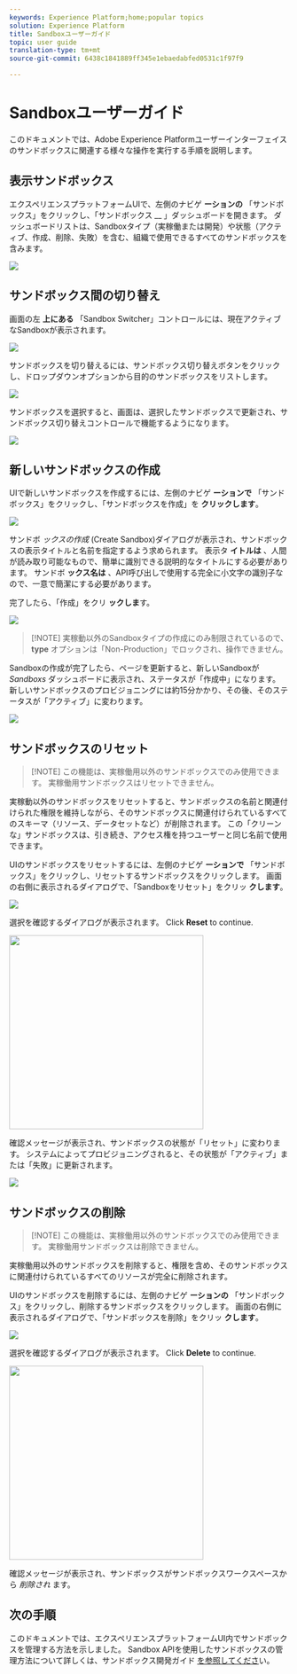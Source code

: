 ```yaml
---
keywords: Experience Platform;home;popular topics
solution: Experience Platform
title: Sandboxユーザーガイド
topic: user guide
translation-type: tm+mt
source-git-commit: 6438c1841889ff345e1ebaedabfed0531c1f97f9

---
```



# Sandboxユーザーガイド

このドキュメントでは、Adobe Experience Platformユーザーインターフェイスのサンドボックスに関連する様々な操作を実行する手順を説明します。

## 表示サンドボックス

エクスペリエンスプラットフォームUIで、左側のナビゲ **ーションの** 「サンドボックス」をクリックし、「サンドボックス __ 」ダッシュボードを開きます。 ダッシュボードリストは、Sandboxタイプ（実稼働または開発）や状態（アクティブ、作成、削除、失敗）を含む、組織で使用できるすべてのサンドボックスを含みます。

![](../images/ui/sandboxes-tab.png)

## サンドボックス間の切り替え

画面の左 **上にある** 「Sandbox Switcher」コントロールには、現在アクティブなSandboxが表示されます。

![](../images/ui/sandbox-selector.png)

サンドボックスを切り替えるには、サンドボックス切り替えボタンをクリックし、ドロップダウンオプションから目的のサンドボックスをリストします。

![](../images/ui/switch-sandbox.png)

サンドボックスを選択すると、画面は、選択したサンドボックスで更新され、サンドボックス切り替えコントロールで機能するようになります。

![](../images/ui/sandbox-switched.png)

## 新しいサンドボックスの作成

UIで新しいサンドボックスを作成するには、左側のナビゲ **ーションで** 「サンドボックス」をクリックし、「サンドボックスを作成」を **クリックします**。

![](../images/ui/create-sandbox-button.png)

サンドボ _ックスの作成_ (Create Sandbox)ダイアログが表示され、サンドボックスの表示タイトルと名前を指定するよう求められます。 表示タ **イトルは** 、人間が読み取り可能なもので、簡単に識別できる説明的なタイトルにする必要があります。 サンドボ **ックス名は** 、API呼び出しで使用する完全に小文字の識別子なので、一意で簡潔にする必要があります。

完了したら、「作成」をクリ **ックしま**&#x200B;す。

![](../images/ui/create-sandbox-dialog.png)

>[!NOTE] 実稼動以外のSandboxタイプの作成にのみ制限されているので、 **type** オプションは「Non-Production」でロックされ、操作できません。

Sandboxの作成が完了したら、ページを更新すると、新しいSandboxが _Sandboxs_ ダッシュボードに表示され、ステータスが「作成中」になります。 新しいサンドボックスのプロビジョニングには約15分かかり、その後、そのステータスが「アクティブ」に変わります。

![](../images/ui/sandbox-created.png)

## サンドボックスのリセット

>[!NOTE] この機能は、実稼働用以外のサンドボックスでのみ使用できます。 実稼働用サンドボックスはリセットできません。

実稼動以外のサンドボックスをリセットすると、サンドボックスの名前と関連付けられた権限を維持しながら、そのサンドボックスに関連付けられているすべてのスキーマ（リソース、データセットなど）が削除されます。 この「クリーンな」サンドボックスは、引き続き、アクセス権を持つユーザーと同じ名前で使用できます。

UIのサンドボックスをリセットするには、左側のナビゲ **ーションで** 「サンドボックス」をクリックし、リセットするサンドボックスをクリックします。 画面の右側に表示されるダイアログで、「Sandboxをリセット」をクリッ **クします**。

![](../images/ui/reset-sandbox-button.png)

選択を確認するダイアログが表示されます。 Click **Reset** to continue.

<img src="../images/ui/reset-are-you-sure.png" width="350"><br>

確認メッセージが表示され、サンドボックスの状態が「リセット」に変わります。 システムによってプロビジョニングされると、その状態が「アクティブ」または「失敗」に更新されます。

![](../images/ui/sandbox-resetting.png)

## サンドボックスの削除

>[!NOTE] この機能は、実稼働用以外のサンドボックスでのみ使用できます。 実稼働用サンドボックスは削除できません。

実稼働用以外のサンドボックスを削除すると、権限を含め、そのサンドボックスに関連付けられているすべてのリソースが完全に削除されます。

UIのサンドボックスを削除するには、左側のナビゲ **ーションの** 「サンドボックス」をクリックし、削除するサンドボックスをクリックします。 画面の右側に表示されるダイアログで、「サンドボックスを削除」をクリッ **クします**。

![](../images/ui/delete-sandbox-button.png)

選択を確認するダイアログが表示されます。 Click **Delete** to continue.

<img src="../images/ui/delete-are-you-sure.png" width="350"><br>

確認メッセージが表示され、サンドボックスがサンドボックスワークスペースから _削除され_ ます。

## 次の手順

このドキュメントでは、エクスペリエンスプラットフォームUI内でサンドボックスを管理する方法を示しました。 Sandbox APIを使用したサンドボックスの管理方法について詳しくは、サンドボックス開発ガイド [を参照してくださ](../api/getting-started.md)い。